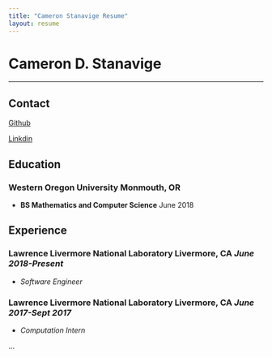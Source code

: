 ```yaml
---
title: "Cameron Stanavige Resume"
layout: resume
---
```


# Cameron D. Stanavige 

---

## Contact

[Github](https://github.com/CamStan)

[Linkdin](https://www.linkdin.com/in/cameronstanavige)</span>

## Education

### **Western Oregon University** Monmouth, OR

- **BS Mathematics and Computer Science** June 2018

## Experience

### **Lawrence Livermore National Laboratory** Livermore, CA *June 2018-Present*

- *Software Engineer*

### **Lawrence Livermore National Laboratory** Livermore, CA *June 2017-Sept 2017*

- *Computation Intern*

...
